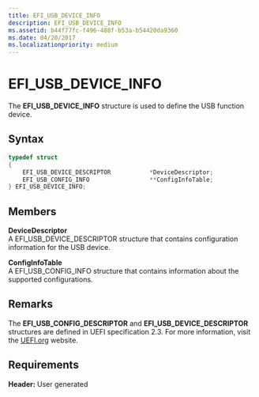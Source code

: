 ```yaml
---
title: EFI_USB_DEVICE_INFO
description: EFI_USB_DEVICE_INFO
ms.assetid: b44f77fc-f496-488f-b53a-b54420da9360
ms.date: 04/20/2017
ms.localizationpriority: medium
---
```


# EFI\_USB\_DEVICE\_INFO


The **EFI\_USB\_DEVICE\_INFO** structure is used to define the USB function device.

## Syntax


```cpp
typedef struct 
{
    EFI_USB_DEVICE_DESCRIPTOR           *DeviceDescriptor;
    EFI_USB_CONFIG_INFO                 **ConfigInfoTable;
} EFI_USB_DEVICE_INFO;
```

## Members


<a href="" id="devicedescriptor"></a>**DeviceDescriptor**  
A EFI\_USB\_DEVICE\_DESCRIPTOR structure that contains configuration information for the USB device.

<a href="" id="configinfotable"></a>**ConfigInfoTable**  
A EFI\_USB\_CONFIG\_INFO structure that contains information about the supported configurations.

## Remarks


The **EFI\_USB\_CONFIG\_DESCRIPTOR** and **EFI\_USB\_DEVICE\_DESCRIPTOR** structures are defined in UEFI specification 2.3. For more information, visit the [UEFI.org](https://go.microsoft.com/fwlink/p/?linkid=109526) website.

## Requirements


**Header:** User generated

 

 




